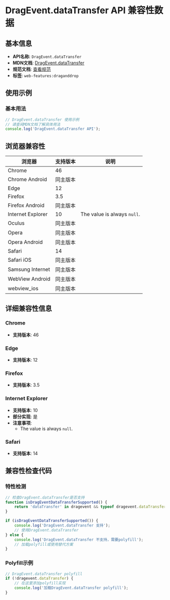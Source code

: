 # DragEvent.dataTransfer API 兼容性数据

## 基本信息

- **API名称**: `DragEvent.dataTransfer`
- **MDN文档**: [DragEvent.dataTransfer](https://developer.mozilla.org/docs/Web/API/DragEvent/dataTransfer)
- **规范文档**: [查看规范](https://html.spec.whatwg.org/multipage/dnd.html#dom-dragevent-datatransfer-dev)
- **标签**: `web-features:draganddrop`

## 使用示例

### 基本用法

```javascript
// DragEvent.dataTransfer 使用示例
// 请查阅MDN文档了解具体用法
console.log('DragEvent.dataTransfer API');
```

## 浏览器兼容性

| 浏览器 | 支持版本 | 说明 |
|--------|----------|------|
| Chrome | 46 |  |
| Chrome Android | 同主版本 |  |
| Edge | 12 |  |
| Firefox | 3.5 |  |
| Firefox Android | 同主版本 |  |
| Internet Explorer | 10 | The value is always `null`. |
| Oculus | 同主版本 |  |
| Opera | 同主版本 |  |
| Opera Android | 同主版本 |  |
| Safari | 14 |  |
| Safari iOS | 同主版本 |  |
| Samsung Internet | 同主版本 |  |
| WebView Android | 同主版本 |  |
| webview_ios | 同主版本 |  |

## 详细兼容性信息

### Chrome

- **支持版本**: 46

### Edge

- **支持版本**: 12

### Firefox

- **支持版本**: 3.5

### Internet Explorer

- **支持版本**: 10
- **部分实现**: 是
- **注意事项**:
  - The value is always `null`.

### Safari

- **支持版本**: 14

## 兼容性检查代码

### 特性检测

```javascript
// 检查DragEvent.dataTransfer是否支持
function isDragEventDataTransferSupported() {
    return 'dataTransfer' in dragevent && typeof dragevent.dataTransfer === 'function';
}

if (isDragEventDataTransferSupported()) {
    console.log('DragEvent.dataTransfer 支持');
    // 使用DragEvent.dataTransfer
} else {
    console.log('DragEvent.dataTransfer 不支持，需要polyfill');
    // 加载polyfill或使用替代方案
}
```

### Polyfill示例

```javascript
// DragEvent.dataTransfer polyfill
if (!dragevent.dataTransfer) {
    // 在这里添加polyfill实现
    console.log('加载DragEvent.dataTransfer polyfill');
}
```

